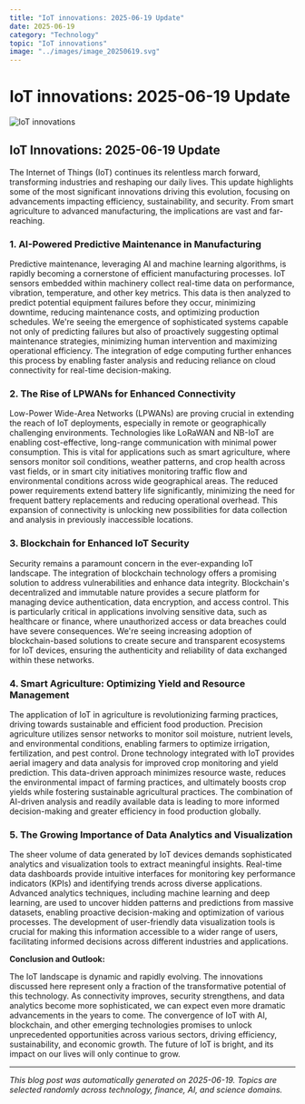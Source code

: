 ```yaml
---
title: "IoT innovations: 2025-06-19 Update"
date: 2025-06-19
category: "Technology"
topic: "IoT innovations"
image: "../images/image_20250619.svg"
---
```


# IoT innovations: 2025-06-19 Update

![IoT innovations](../images/image_20250619.svg)

## IoT Innovations: 2025-06-19 Update

The Internet of Things (IoT) continues its relentless march forward, transforming industries and reshaping our daily lives.  This update highlights some of the most significant innovations driving this evolution, focusing on advancements impacting efficiency, sustainability, and security.  From smart agriculture to advanced manufacturing, the implications are vast and far-reaching.


### 1.  AI-Powered Predictive Maintenance in Manufacturing

Predictive maintenance, leveraging AI and machine learning algorithms, is rapidly becoming a cornerstone of efficient manufacturing processes.  IoT sensors embedded within machinery collect real-time data on performance, vibration, temperature, and other key metrics.  This data is then analyzed to predict potential equipment failures before they occur, minimizing downtime, reducing maintenance costs, and optimizing production schedules.  We're seeing the emergence of sophisticated systems capable not only of predicting failures but also of proactively suggesting optimal maintenance strategies, minimizing human intervention and maximizing operational efficiency.  The integration of edge computing further enhances this process by enabling faster analysis and reducing reliance on cloud connectivity for real-time decision-making.

### 2.  The Rise of LPWANs for Enhanced Connectivity

Low-Power Wide-Area Networks (LPWANs) are proving crucial in extending the reach of IoT deployments, especially in remote or geographically challenging environments. Technologies like LoRaWAN and NB-IoT are enabling cost-effective, long-range communication with minimal power consumption. This is vital for applications such as smart agriculture, where sensors monitor soil conditions, weather patterns, and crop health across vast fields, or in smart city initiatives monitoring traffic flow and environmental conditions across wide geographical areas. The reduced power requirements extend battery life significantly, minimizing the need for frequent battery replacements and reducing operational overhead.  This expansion of connectivity is unlocking new possibilities for data collection and analysis in previously inaccessible locations.


### 3.  Blockchain for Enhanced IoT Security

Security remains a paramount concern in the ever-expanding IoT landscape.  The integration of blockchain technology offers a promising solution to address vulnerabilities and enhance data integrity.  Blockchain's decentralized and immutable nature provides a secure platform for managing device authentication, data encryption, and access control.  This is particularly critical in applications involving sensitive data, such as healthcare or finance, where unauthorized access or data breaches could have severe consequences.  We're seeing increasing adoption of blockchain-based solutions to create secure and transparent ecosystems for IoT devices, ensuring the authenticity and reliability of data exchanged within these networks.


### 4.  Smart Agriculture: Optimizing Yield and Resource Management

The application of IoT in agriculture is revolutionizing farming practices, driving towards sustainable and efficient food production.  Precision agriculture utilizes sensor networks to monitor soil moisture, nutrient levels, and environmental conditions, enabling farmers to optimize irrigation, fertilization, and pest control.  Drone technology integrated with IoT provides aerial imagery and data analysis for improved crop monitoring and yield prediction.  This data-driven approach minimizes resource waste, reduces the environmental impact of farming practices, and ultimately boosts crop yields while fostering sustainable agricultural practices.  The combination of AI-driven analysis and readily available data is leading to more informed decision-making and greater efficiency in food production globally.


### 5.  The Growing Importance of Data Analytics and Visualization

The sheer volume of data generated by IoT devices demands sophisticated analytics and visualization tools to extract meaningful insights.  Real-time data dashboards provide intuitive interfaces for monitoring key performance indicators (KPIs) and identifying trends across diverse applications.  Advanced analytics techniques, including machine learning and deep learning, are used to uncover hidden patterns and predictions from massive datasets, enabling proactive decision-making and optimization of various processes.  The development of user-friendly data visualization tools is crucial for making this information accessible to a wider range of users, facilitating informed decisions across different industries and applications.


**Conclusion and Outlook:**

The IoT landscape is dynamic and rapidly evolving.  The innovations discussed here represent only a fraction of the transformative potential of this technology.  As connectivity improves, security strengthens, and data analytics become more sophisticated, we can expect even more dramatic advancements in the years to come.  The convergence of IoT with AI, blockchain, and other emerging technologies promises to unlock unprecedented opportunities across various sectors, driving efficiency, sustainability, and economic growth. The future of IoT is bright, and its impact on our lives will only continue to grow.


---
*This blog post was automatically generated on 2025-06-19. Topics are selected randomly across technology, finance, AI, and science domains.*
